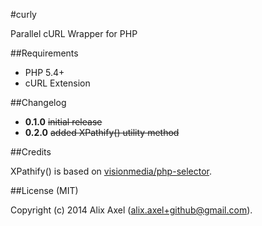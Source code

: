 #curly

Parallel cURL Wrapper for PHP

##Requirements

- PHP 5.4+
- cURL Extension

##Changelog

- **0.1.0** ~~initial release~~
- **0.2.0** ~~added XPathify() utility method~~

##Credits

XPathify() is based on [visionmedia/php-selector](https://github.com/visionmedia/php-selector/).

##License (MIT)

Copyright (c) 2014 Alix Axel (alix.axel+github@gmail.com).
